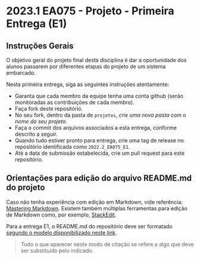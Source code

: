 # 2023.1 EA075 - Projeto - Primeira Entrega (E1)

## Instruções Gerais

O objetivo geral do projeto final desta disciplina é dar a oportunidade dos alunos passarem por diferentes etapas do projeto de um sistema embarcado.

Nesta primeira entrega, siga as seguintes instruções atentamente:
 * Garanta que cada membro da equipe tenha uma conta github (serão monitoradas as contribuições de cada membro).
 * Faça fork deste repositório.
 * No seu fork, dentro da pasta de `projetos`, *crie uma nova pasta* com o *nome do seu projeto*.
 * Faça o commit dos arquivos associados a esta entrega, conforme descrito a seguir.
 * Quando tudo estiver pronto para entrega, crie uma tag de release no repositório identificada como `2022.2_EA075_E1`.
 * Até a data de submissão estabelecida, crie um pull request para este repositório.

## Orientações para edição do arquivo README.md do projeto

Caso não tenha experiência com edição em Markdown, vide referência: [Mastering Markdown](https://guides.github.com/features/mastering-markdown/).
Existem também múltiplas ferramentas para edição de Markdown como, por exemplo, [StackEdit](https://stackedit.io/).

Para a entrega E1, o README.md do repositório deve ser formatado [segundo o modelo disponibilizado neste link](https://github.com/pdpcosta/ea075/blob/main/templates/ea075-E1-template.md).

> Tudo o que aparecer neste modo de citação se refere a algo que deve ser substituído pelo indicado. 
